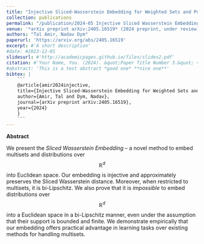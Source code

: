```yaml
---
title: "Injective Sliced-Wasserstein Embedding for Weighted Sets and Point Clouds"
collection: publications
permalink: "/publication/2024-05 Injective Sliced Wasserstein Embedding"
venue: '*arXiv preprint arXiv:2405.16519* (2024 preprint, under review)'
authors: "Tal Amir, Nadav Dym"
paperurl: 'https://arxiv.org/abs/2405.16519'
excerpt: #'A short description'
#date: #2023-12-01
slidesurl: #'http://academicpages.github.io/files/slides2.pdf'
citation: #'Your Name, You. (2024). &quot;Paper Title Number 3.&quot; <i>GitHub Journal of Bugs</i>. 1(3).'
#abstract: 'This is a test abstract *good one* **nice one**'
bibtex: |
    ```
    @article{amir2024injective,
    title={Injective Sliced-Wasserstein Embedding for Weighted Sets and Point Clouds},
    author={Amir, Tal and Dym, Nadav},
    journal={arXiv preprint arXiv:2405.16519},
    year={2024}
    }
    ```
---
```



**Abstract**

We present the *Sliced Wasserstein Embedding* – a novel method to embed multisets and distributions over $$\mathbb{R}^d$$ into Euclidean space. Our embedding is injective and approximately preserves the Sliced Wasserstein distance. Moreover, when restricted to multisets, it is bi-Lipschitz. We also prove that it is *impossible* to embed distributions over $$\mathbb{R}^d$$ into a Euclidean space in a bi-Lipschitz manner, even under the assumption that their support is bounded and finite. We demonstrate empirically that our embedding offers practical advantage in learning tasks over existing methods for handling multisets.